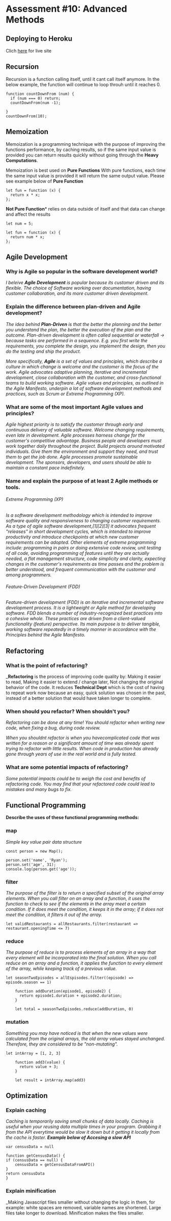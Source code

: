 # Assessment #10: Advanced Methods

## Deploying to Heroku

Clich [here](https://eventonica-recat-api.herokuapp.com/) for live site

## Recursion

Recursion is a function calling itself, until it cant call itself anymore. In the below example, the function will continue to loop throuh until it reaches 0.

```
function countDownFrom (num) {
  if (num === 0) return;     
  countDownFrom(num -1);

}
countDownFrom(10);
```

## Memoization

Memoization is a programming technique with the purpose of improving the functions performance, by caching results, so if the same input value is provided you can return results quickly without going through the **Heavy Computations**.

Memoization is best used on **Pure Functions** With pure functions, each time the same input value is provided it will return the same output value. Please see example below of **Pure Function**

```
let fun = function (x) {
  return x * x;
};
```
**Not Pure Function*** relies on data outside of itself and that data can change and affect the results

```
let num = 5;

let fun = function (x) {
  return num * x;
};
```
## Agile Development

### Why is Agile so popular in the software development world?<br>

_I beleive **Agile Development** is popular because its customer driven and its flexible. The choice of Software working over documentation, having customer collaboration, and its more customer driven development._

### Explain the difference between plan-driven and Agile development?<br>

_The idea behind **Plan-Driven** is that the better the planning and the better you understand the plan, the better the execution of the plan and the outcome. Plan-driven development is often called sequential or waterfall -> because tasks are performed in a sequence. E.g. you first write the requirements, you complete the design, you implement the design, then you do the testing and ship the product._

_More specifically, **Agile** is a set of values and principles, which describe a culture in which change is welcome and the customer is the focus of the work. Agile advocates adaptive planning, iterative and incremental development, close collaboration with the customer, and cross-functional teams to build working software. Agile values and principles, as outlined in the Agile Manifesto, underpin a lot of software development methods and practices, such as Scrum or Extreme Programming (XP)._

### What are some of the most important Agile values and principles?<br>

_Agile highest priority is to satisfy the customer through early and continuous delivery of valuable software. Welcome changing requirements, even late in development. Agile processes harness change for the customer's competitive advantage. Business people and developers must work together daily throughout the project. Build projects around motivated individuals. Give them the environment and support they need, and trust them to get the job done. Agile processes promote sustainable development. The sponsors, developers, and  users should be able to maintain a constant pace indefinitely._ 

### Name and explain the purpose of at least 2 Agile methods or tools.<br>

###### Extreme Programming (XP)<br>

_Is a software development methodology which is intended to improve software quality and responsiveness to changing customer requirements. As a type of agile software development,[1][2][3] it advocates frequent "releases" in short development cycles, which is intended to improve productivity and introduce checkpoints at which new customer requirements can be adopted. Other elements of extreme programming include: programming in pairs or doing extensive code review, unit testing of all code, avoiding programming of features until they are actually needed, a flat management structure, code simplicity and clarity, expecting changes in the customer's requirements as time passes and the problem is better understood, and frequent communication with the customer and among programmers._ 

###### Feature-Driven Development (FDD)<br>
_Feature-driven development (FDD) is an iterative and incremental software development process. It is a lightweight or Agile method for developing software. FDD blends a number of industry-recognized best practices into a cohesive whole. These practices are driven from a client-valued functionality (feature) perspective. Its main purpose is to deliver tangible, working software repeatedly in a timely manner in accordance with the Principles behind the Agile Manifesto._


## Refactoring<br>

### What is the point of refactoring?<br>

_**Refactoring** is the process of improving code quality by: Making it easier to read, Making it easier to extend / change later, Not changing the original behavior of the code. It reduces **Technical Dept** which is the cost of having to repeat work now because an easy, quick solution was chosen in the past, instead of a better solution that would have taken longer to complete.

### When should you refactor?  When shouldn't you?<br>

_Refactoring can be done at any time! You should refactor when writing new code, when fixing a bug, during code review._<br> 

_When you shouldnt refactor is when you havecomplicated code that was written for a reason or a significant amount of time was already spent trying to refactor with little results. When code in production has already gone through years of use in the real world and is fully tested._

### What are some potential impacts of refactoring?<br>

_Some potential impacts could be to weigh the cost and benefits of refactoring code. You may find that your refactored code could lead to mistakes and many bugs to fix._

## Functional Programming<br>

**Describe the uses of these functional programming methods:**<br>

### map<br>
_Simple key value pair data structure_

```
const person = new Map();

person.set('name', 'Ryan');
person.set('age', 31);
console.log(person.get('age'));
```
### filter<br>

_The purpose of the filter is to return a specified subset of the original array elements. When you call filter on an array and a function, it uses the function to check to see if the elements in the array meet a certain condition. If it does meet the condition, it keeps it in the array; if it does not meet the condition, it filters it out of the array._

```
let validRestaurants = allRestaurants.filter(restaurant => restaurant.openingTime <= 7)
```

### reduce<br>
_The purpose of reduce is to process elements of an array in a way that every element will be incorporated into the final solution. When you call reduce on an array and a function, it applies the function to every element of the array, while keeping track of a previous value._
```
let seasonTwoEpisodes = allEspisodes.filter((episode) => episode.season == 1)

    function addDuration(episode1, episode2) {
      return episode1.duration + episode2.duration;
    }

    let total = seasonTwoEpisodes.reduce(addDuration, 0)
```

### mutation<br>
_Something you may have noticed is that when the new values were calculated from the original arrays, the old array values stayed unchanged. Therefore, they are considered to be "non-mutating"._

```
let intArray = [1, 2, 3]

    function add3(value) {
      return value + 3;
    }

    let result = intArray.map(add3) 
```
   

## Optimization<br>

### Explain caching<br>

_Caching is temporarily saving small chunks of data locally. Caching is useful when your reusing data multiple times in your program. Grabbing it from the API everytime would be slow it down but it getting it locally from the cache is faster. **Example below of Accesing a slow API**_

```
var censusData = null

function getCensusData() {
if (censusData == null) {
	censusData = getCensusDataFromAPI()
}
return censusData
}
```

### Explain minification<br>

_Making Javascript files smaller without changing the logic in them, for example: white spaces are removed, variable names are shortened. Large files take longer to download. Minification makes the files smaller.


